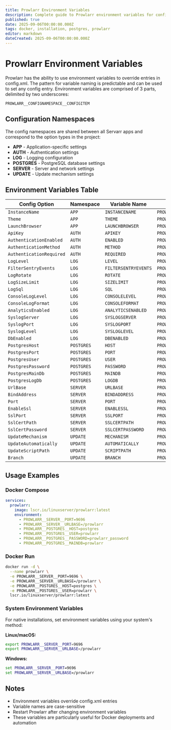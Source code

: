 ```yaml
---
title: Prowlarr Environment Variables
description: Complete guide to Prowlarr environment variables for configuration management including Docker, database, authentication, and server settings
published: true
date: 2025-09-06T00:00:00.000Z
tags: docker, installation, postgres, prowlarr
editor: markdown
dateCreated: 2025-09-06T00:00:00.000Z
---
```


# Prowlarr Environment Variables

Prowlarr has the ability to use environment variables to override entries in config.xml. The pattern for variable naming is predictable and can be used to set any config entry. Environment variables are comprised of 3 parts, delimited by two underscores:

`PROWLARR__CONFIGNAMESPACE__CONFIGITEM`

## Configuration Namespaces

The config namespaces are shared between all Servarr apps and correspond to the option types in the project:

- **APP** - Application-specific settings
- **AUTH** - Authentication settings
- **LOG** - Logging configuration
- **POSTGRES** - PostgreSQL database settings
- **SERVER** - Server and network settings
- **UPDATE** - Update mechanism settings

## Environment Variables Table

| Config Option            | Namespace  | Variable Name        | Full Environment Variable           |
| ------------------------ | ---------- | -------------------- | ----------------------------------- |
| `InstanceName`           | `APP`      | `INSTANCENAME`       | `PROWLARR__APP__INSTANCENAME`       |
| `Theme`                  | `APP`      | `THEME`              | `PROWLARR__APP__THEME`              |
| `LaunchBrowser`          | `APP`      | `LAUNCHBROWSER`      | `PROWLARR__APP__LAUNCHBROWSER`      |
| `ApiKey`                 | `AUTH`     | `APIKEY`             | `PROWLARR__AUTH__APIKEY`            |
| `AuthenticationEnabled`  | `AUTH`     | `ENABLED`            | `PROWLARR__AUTH__ENABLED`           |
| `AuthenticationMethod`   | `AUTH`     | `METHOD`             | `PROWLARR__AUTH__METHOD`            |
| `AuthenticationRequired` | `AUTH`     | `REQUIRED`           | `PROWLARR__AUTH__REQUIRED`          |
| `LogLevel`               | `LOG`      | `LEVEL`              | `PROWLARR__LOG__LEVEL`              |
| `FilterSentryEvents`     | `LOG`      | `FILTERSENTRYEVENTS` | `PROWLARR__LOG__FILTERSENTRYEVENTS` |
| `LogRotate`              | `LOG`      | `ROTATE`             | `PROWLARR__LOG__ROTATE`             |
| `LogSizeLimit`           | `LOG`      | `SIZELIMIT`          | `PROWLARR__LOG__SIZELIMIT`          |
| `LogSql`                 | `LOG`      | `SQL`                | `PROWLARR__LOG__SQL`                |
| `ConsoleLogLevel`        | `LOG`      | `CONSOLELEVEL`       | `PROWLARR__LOG__CONSOLELEVEL`       |
| `ConsoleLogFormat`       | `LOG`      | `CONSOLEFORMAT`      | `PROWLARR__LOG__CONSOLEFORMAT`      |
| `AnalyticsEnabled`       | `LOG`      | `ANALYTICSENABLED`   | `PROWLARR__LOG__ANALYTICSENABLED`   |
| `SyslogServer`           | `LOG`      | `SYSLOGSERVER`       | `PROWLARR__LOG__SYSLOGSERVER`       |
| `SyslogPort`             | `LOG`      | `SYSLOGPORT`         | `PROWLARR__LOG__SYSLOGPORT`         |
| `SyslogLevel`            | `LOG`      | `SYSLOGLEVEL`        | `PROWLARR__LOG__SYSLOGLEVEL`        |
| `DbEnabled`              | `LOG`      | `DBENABLED`          | `PROWLARR__LOG__DBENABLED`          |
| `PostgresHost`           | `POSTGRES` | `HOST`               | `PROWLARR__POSTGRES__HOST`          |
| `PostgresPort`           | `POSTGRES` | `PORT`               | `PROWLARR__POSTGRES__PORT`          |
| `PostgresUser`           | `POSTGRES` | `USER`               | `PROWLARR__POSTGRES__USER`          |
| `PostgresPassword`       | `POSTGRES` | `PASSWORD`           | `PROWLARR__POSTGRES__PASSWORD`      |
| `PostgresMainDb`         | `POSTGRES` | `MAINDB`             | `PROWLARR__POSTGRES__MAINDB`        |
| `PostgresLogDb`          | `POSTGRES` | `LOGDB`              | `PROWLARR__POSTGRES__LOGDB`         |
| `UrlBase`                | `SERVER`   | `URLBASE`            | `PROWLARR__SERVER__URLBASE`         |
| `BindAddress`            | `SERVER`   | `BINDADDRESS`        | `PROWLARR__SERVER__BINDADDRESS`     |
| `Port`                   | `SERVER`   | `PORT`               | `PROWLARR__SERVER__PORT`            |
| `EnableSsl`              | `SERVER`   | `ENABLESSL`          | `PROWLARR__SERVER__ENABLESSL`       |
| `SslPort`                | `SERVER`   | `SSLPORT`            | `PROWLARR__SERVER__SSLPORT`         |
| `SslCertPath`            | `SERVER`   | `SSLCERTPATH`        | `PROWLARR__SERVER__SSLCERTPATH`     |
| `SslCertPassword`        | `SERVER`   | `SSLCERTPASSWORD`    | `PROWLARR__SERVER__SSLCERTPASSWORD` |
| `UpdateMechanism`        | `UPDATE`   | `MECHANISM`          | `PROWLARR__UPDATE__MECHANISM`       |
| `UpdateAutomatically`    | `UPDATE`   | `AUTOMATICALLY`      | `PROWLARR__UPDATE__AUTOMATICALLY`   |
| `UpdateScriptPath`       | `UPDATE`   | `SCRIPTPATH`         | `PROWLARR__UPDATE__SCRIPTPATH`      |
| `Branch`                 | `UPDATE`   | `BRANCH`             | `PROWLARR__UPDATE__BRANCH`          |

## Usage Examples

### Docker Compose

```yaml
services:
  prowlarr:
    image: lscr.io/linuxserver/prowlarr:latest
    environment:
      - PROWLARR__SERVER__PORT=9696
      - PROWLARR__SERVER__URLBASE=/prowlarr
      - PROWLARR__POSTGRES__HOST=postgres
      - PROWLARR__POSTGRES__USER=prowlarr
      - PROWLARR__POSTGRES__PASSWORD=prowlarr_password
      - PROWLARR__POSTGRES__MAINDB=prowlarr
```

### Docker Run

```bash
docker run -d \
  --name prowlarr \
  -e PROWLARR__SERVER__PORT=9696 \
  -e PROWLARR__SERVER__URLBASE=/prowlarr \
  -e PROWLARR__POSTGRES__HOST=postgres \
  -e PROWLARR__POSTGRES__USER=prowlarr \
  lscr.io/linuxserver/prowlarr:latest
```

### System Environment Variables

For native installations, set environment variables using your system's method:

**Linux/macOS:**

```bash
export PROWLARR__SERVER__PORT=9696
export PROWLARR__SERVER__URLBASE=/prowlarr
```

**Windows:**

```cmd
set PROWLARR__SERVER__PORT=9696
set PROWLARR__SERVER__URLBASE=/prowlarr
```

## Notes

- Environment variables override config.xml entries
- Variable names are case-sensitive
- Restart Prowlarr after changing environment variables
- These variables are particularly useful for Docker deployments and automation
